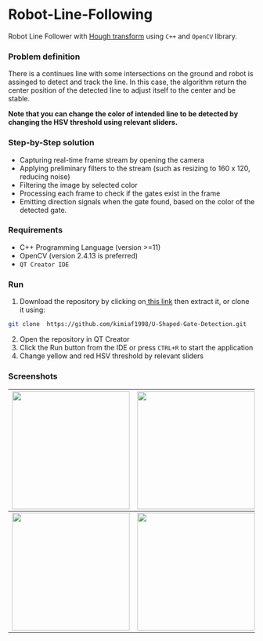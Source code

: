 # Robot-Line-Following

Robot Line Follower with [ Hough transform](https://docs.opencv.org/3.0-beta/doc/py_tutorials/py_imgproc/py_houghlines/py_houghlines.html " Hough transform") using `C++` and `OpenCV` library.

### Problem definition
There is a continues line with some intersections on the ground and robot is assinged to detect and track the line. In this case, the algorithm return the center position of the detected line to adjust itself to the center and be stable.
 
**Note that you can change the color of intended line to be detected by changing the HSV threshold using relevant sliders.**



### Step-by-Step solution

- Capturing real-time frame stream by opening the camera
- Applying preliminary filters to the stream (such as resizing to 160 x 120, reducing noise)
- Filtering the image by selected color
- Processing each frame to check if the gates exist in the frame
- Emitting direction signals when the gate found, based on the color of the detected gate.



### Requirements
- C++ Programming Language (version >=11)
- OpenCV (version 2.4.13 is preferred)
- `QT Creator IDE`



### Run


1. Download the repository by clicking on[ this link](https://github.com/kimiaf1998/U-Shaped-Gate-Detection/archive/refs/heads/master.zip " this link") then extract it, or clone it using:
```bash
git clone  https://github.com/kimiaf1998/U-Shaped-Gate-Detection.git
```

2. Open the repository in QT Creator
3. Click the Run button from the IDE or press `CTRL+R` to start the application
4. Change yellow and red HSV threshold by relevant sliders




### Screenshots

| <img src="https://github.com/kimiaf1998/U-Shaped-Gate-Detection/blob/master/screenshots/Screenshot%20from%202021-12-03%2017-47-23.png" width="240">  | <img src="https://github.com/kimiaf1998/U-Shaped-Gate-Detection/blob/master/screenshots/Screenshot%20from%202021-12-03%2017-47-48.png" width="240">  |  <img src="https://github.com/kimiaf1998/U-Shaped-Gate-Detection/blob/master/screenshots/Screenshot%20from%202021-12-03%2017-49-26.png" width="240"> |
| ------------ | ------------ | ------------ |
| <img src="https://github.com/kimiaf1998/U-Shaped-Gate-Detection/blob/master/screenshots/Screenshot%20from%202021-12-03%2017-49-39.png" width="240"> | <img src="https://github.com/kimiaf1998/U-Shaped-Gate-Detection/blob/master/screenshots/Screenshot%20from%202021-12-03%2017-48-47.png" width="240"> | <img src="https://github.com/kimiaf1998/U-Shaped-Gate-Detection/blob/master/samples/20190301_153334.jpg" width="240"> |
